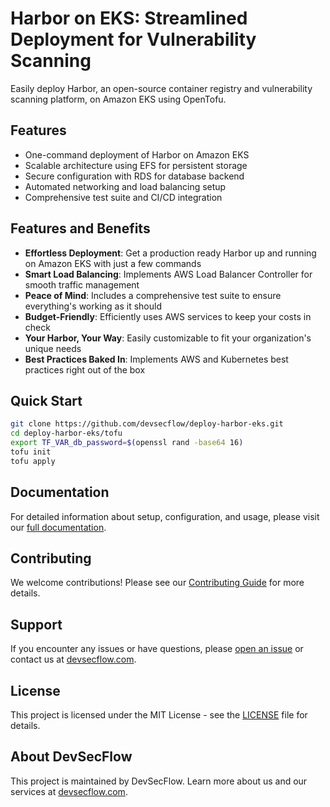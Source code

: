 # Harbor on EKS: Streamlined Deployment for Vulnerability Scanning

Easily deploy Harbor, an open-source container registry and vulnerability scanning platform, on Amazon EKS using OpenTofu.

## Features

- One-command deployment of Harbor on Amazon EKS
- Scalable architecture using EFS for persistent storage
- Secure configuration with RDS for database backend
- Automated networking and load balancing setup
- Comprehensive test suite and CI/CD integration

## Features and Benefits

- **Effortless Deployment**: Get a production ready Harbor up and running on Amazon EKS with just a few commands
- **Smart Load Balancing**: Implements AWS Load Balancer Controller for smooth traffic management
- **Peace of Mind**: Includes a comprehensive test suite to ensure everything's working as it should
- **Budget-Friendly**: Efficiently uses AWS services to keep your costs in check
- **Your Harbor, Your Way**: Easily customizable to fit your organization's unique needs
- **Best Practices Baked In**: Implements AWS and Kubernetes best practices right out of the box

## Quick Start

```bash
git clone https://github.com/devsecflow/deploy-harbor-eks.git
cd deploy-harbor-eks/tofu
export TF_VAR_db_password=$(openssl rand -base64 16)
tofu init
tofu apply
```

## Documentation

For detailed information about setup, configuration, and usage, please visit our [full documentation](https://your-mkdocs-site-url.com).

## Contributing

We welcome contributions! Please see our [Contributing Guide](docs/CONTRIBUTING.md) for more details.

## Support

If you encounter any issues or have questions, please [open an issue](https://github.com/devsecflow/deploy-harbor-eks/issues) or contact us at [devsecflow.com](https://devsecflow.com).

## License

This project is licensed under the MIT License - see the [LICENSE](LICENSE) file for details.

## About DevSecFlow

This project is maintained by DevSecFlow. Learn more about us and our services at [devsecflow.com](https://devsecflow.com).